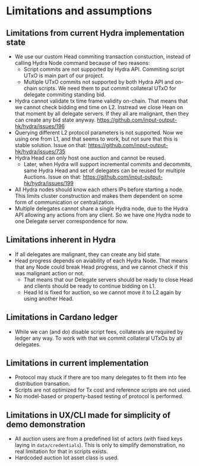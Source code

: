 # Limitations and assumptions

## Limitations from current Hydra implementation state

* We use our custom Head commiting transaction constuction,
  instead of calling Hydra Node command because of two reasons:
  * Script commits are not supported by Hydra API.
    Commiting script UTxO is main part of our project.
  * Multiple UTxO commits not supported
    by both Hydra API and on-chain scripts.
    We need them to put commit collateral UTxO for delegate commiting standing bid.
* Hydra cannot validate tx time frame validity on-chain.
  That means that we cannot check bidding end time on L2.
  Instread we close Hean on that moment by all delegate servers.
  If they all are malignant, then they can create any bid state anyway.
  https://github.com/input-output-hk/hydra/issues/196
* Querying different L2 protocol parameters is not supported.
  Now we using one from L1, and that seems to work,
  but not sure that this is stable solution.
  Issue on that: https://github.com/input-output-hk/hydra/issues/735
* Hydra Head can only host one auction and cannot be reused.
  * Later, when Hydra will support incremental commits and decommits,
    same Hydra Head and set of delegates can be reused
    for multiple Auctions.
    Issue on that: https://github.com/input-output-hk/hydra/issues/199
* All Hydra nodes should know each others IPs before starting a node.
  This limits cluster construction and makes them dependent
  on some form of communication or centralization.
* Multiple delegates cannot share a single Hydra node,
  due to the Hydra API allowing any actions from any client.
  So we have one Hydra node to one Delegate server correspondence for now.

## Limitations inherent in Hydra

* If all delegates are malignant, they can create any bid state.
* Head progress depends on aviability of each Hydra Node.
  That means that any Node could break Head progress,
  and we cannot check if this was malignant action or not.
    * That means that our Delegate servers should be ready
      to close Head and clients should be ready to continue bidding on L1.
    * Head Id is fixed for auction, so we cannot move it to L2 again
      by using another Head.

## Limitations in Cardano ledger

* While we can (and do) disable script fees, collaterals are required by
  ledger any way.
  To work with that we commit collateral UTxOs by all delegates.

## Limitations in current implementation

* Protocol may stuck if there are too many delegates
  to fit them into fee distribution transation.
* Scripts are not optimized for Tx cost
  and reference scripts are not used.
* No model-based or property-based testing of protocol is performed.

## Limitations in UX/CLI made for simplicity of demo demonstration

* All auction users are from a predefined list of actors
  (with fixed keys laying in `data/credentials`).
  This is only to simplify demonstration,
  no real limitation for that in scripts exists.
* Hardcoded auction lot asset class is used.
